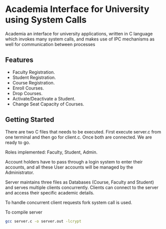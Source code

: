 # Academia Interface for University using System Calls

Academia an interface for university applications, written in C language which invokes many system calls, and makes use of IPC mechanisms as well for communication between processes

## Features

- Faculty Registration.
- Student Registration.
- Course Registration.
- Enroll Courses.
- Drop Courses.
- Activate/Deactivate a Student.
- Change Seat Capacity of Courses.

## Getting Started

There are two C files that needs to be executed.
First execute server.c from one terminal and then go for client.c.
Once both are connected.
We are ready to go.

Roles implemented: Faculty, Student, Admin.

Account holders have to pass through a login system to enter their accounts, and
all these User accounts will be managed by the Administrator.

Server maintains three files as Databases (Course, Faculty and Student) and serves multiple clients concurrently. Clients can connect to the server and access their specific academic details.

To handle concurrent client requests fork system call is used.

To compile server
```bash
gcc server.c -o server.out -lcrypt
```
